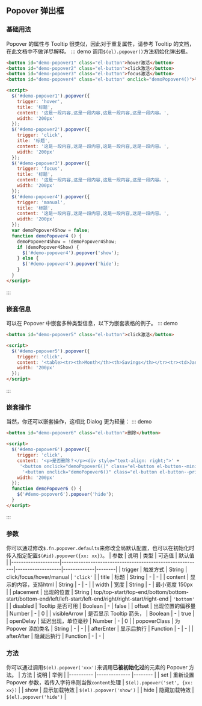 ## Popover 弹出框


### 基础用法
Popover 的属性与 Tooltip 很类似，因此对于重复属性，请参考 Tooltip 的文档，在此文档中不做详尽解释。
::: demo 调用`$(el).popover()`方法初始化弹出框。

```html
<button id="demo-popover1" class="el-button">hover激活</button>
<button id="demo-popover2" class="el-button">click激活</button>
<button id="demo-popover3" class="el-button">focus激活</button>
<button id="demo-popover4" class="el-button" onclick="demoPopover4()">手动激活</button>

<script>
  $('#demo-popover1').popover({
    trigger: 'hover',
    title: '标题',
    content: '这是一段内容,这是一段内容,这是一段内容,这是一段内容。',
    width: '200px'
  });
  $('#demo-popover2').popover({
    trigger: 'click',
    itle: '标题',
    content: '这是一段内容,这是一段内容,这是一段内容,这是一段内容。',
    width: '200px'
  });
  $('#demo-popover3').popover({
    trigger: 'focus',
    title: '标题',
    content: '这是一段内容,这是一段内容,这是一段内容,这是一段内容。',
    width: '200px'
  });
  $('#demo-popover4').popover({
    trigger: 'manual',
    title: '标题',
    content: '这是一段内容,这是一段内容,这是一段内容,这是一段内容。',
    width: '200px'
  });
  var demoPopover4Show = false;
  function demoPopover4 () {
    demoPopover4Show = !demoPopover4Show;
    if (demoPopover4Show) {
      $('#demo-popover4').popover('show');
    } else {
      $('#demo-popover4').popover('hide');
    }
  }
</script>
```
:::

### 嵌套信息
可以在 Popover 中嵌套多种类型信息，以下为嵌套表格的例子。
::: demo

```html
<button id="demo-popover5" class="el-button">click激活</button>

<script>
  $('#demo-popover5').popover({
    trigger: 'click',
    content: '<table><tr><th>Month</th><th>Savings</th></tr><tr><td>January</td><td>$100</td></tr></table>',
    width: '200px'
  });
</script>
```
:::

### 嵌套操作
当然，你还可以嵌套操作，这相比 Dialog 更为轻量：
::: demo

```html
<button id="demo-popover6" class="el-button">删除</button>

<script>
  $('#demo-popover6').popover({
    trigger: 'click',
    content: '<p>是否删除？</p><div style="text-align: right;">' +
     '<button onclick="demoPopover6()" class="el-button el-button--mini">取消</button>' +
      '<button onclick="demoPopover6()" class="el-button el-button--primary el-button--mini">确定</button></div>',
    width: '200px'
  });
  function demoPopover6 () {
    $('#demo-popover6').popover('hide');
  }
</script>
```
:::

### 参数
你可以通过修改`$.fn.popover.defaults`来修改全局默认配置，也可以在初始化时传入指定配置`$(#id).popover({xx: xx})`。
| 参数      | 说明          | 类型      | 可选值                           | 默认值  |
|--------------------|----------------------------------------------------------|-------------------|-------------|--------|
|  trigger        |  触发方式  | String            | click/focus/hover/manual | `'click'`  |
|  title        | 标题  | String     | - | - |
|  content        |  显示的内容，支持html  | String     | - | - |
|  width        |  宽度  | String     | - | 最小宽度 150px |
|  placement        |  出现的位置  | String     |  top/top-start/top-end/bottom/bottom-start/bottom-end/left/left-start/left-end/right/right-start/right-end |  `'bottom'` |
|  disabled       |  Tooltip 是否可用  | Boolean           | - |  false |
|  offset        |  出现位置的偏移量  | Number           | - |  0 |
|  visibleArrow   |  是否显示 Tooltip 箭头， | Boolean | - | true |
| openDelay | 延迟出现，单位毫秒 | Number | - | 0 |
| popoverClass | 为 Popover 添加类名 | String | - | - |
| afterEnter | 显示后执行 | Function | - | - |
| afterAfter | 隐藏后执行 | Function | - | - |

### 方法
你可以通过调用`$(el).popover('xxx')`来调用**已被初始化过**的元素的 Popover 方法。
| 方法      | 说明          | 举例  |
|---------- |-------------- |-------- |
| set | 重新设置 Popover 参数，若传入字符串则当做`content`处理 | `$(el).popover('set', {xx: xx})` |
| show | 显示加载特效 | `$(el).popover('show')` |
| hide | 隐藏加载特效 | `$(el).popover('hide')` |
